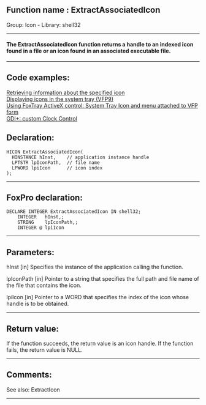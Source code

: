 
## Function name : ExtractAssociatedIcon
Group: Icon - Library: shell32    
***  


#### The ExtractAssociatedIcon function returns a handle to an indexed icon found in a file or an icon found in an associated executable file.
***  


## Code examples:
[Retrieving information about the specified icon](../../samples/sample_206.md)  
[Displaying icons in the system tray (VFP9)](../../samples/sample_235.md)  
[Using FoxTray ActiveX control: System Tray Icon and menu attached to VFP form](../../samples/sample_336.md)  
[GDI+: custom Clock Control](../../samples/sample_597.md)  

## Declaration:
```foxpro  
HICON ExtractAssociatedIcon(
  HINSTANCE hInst,    // application instance handle
  LPTSTR lpIconPath,  // file name
  LPWORD lpiIcon      // icon index
);  
```  
***  


## FoxPro declaration:
```foxpro  
DECLARE INTEGER ExtractAssociatedIcon IN shell32;
	INTEGER   hInst,;
	STRING    lpIconPath,;
	INTEGER @ lpiIcon  
```  
***  


## Parameters:
hInst 
[in] Specifies the instance of the application calling the function. 

lpIconPath 
[in] Pointer to a string that specifies the full path and file name of the file that contains the icon. 

lpiIcon 
[in] Pointer to a WORD that specifies the index of the icon whose handle is to be obtained.   
***  


## Return value:
If the function succeeds, the return value is an icon handle. If the function fails, the return value is NULL.   
***  


## Comments:
See also: ExtractIcon   
  
***  

